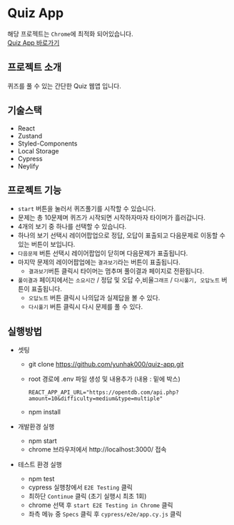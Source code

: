 # Quiz App

해당 프로젝트는 `Chrome`에 최적화 되어있습니다.  
[Quiz App 바로가기](https://graceful-fairy-7aebf1.netlify.app)

## 프로젝트 소개

퀴즈를 풀 수 있는 간단한 Quiz 웹앱 입니다.

## 기술스택

- React
- Zustand
- Styled-Components
- Local Storage
- Cypress
- Neylify

## 프로젝트 기능

- `start` 버튼을 눌러서 퀴즈풀기를 시작할 수 있습니다.
- 문제는 총 10문제며 퀴즈가 시작되면 시작하자마자 타이머가 흘러갑니다.
- 4개의 보기 중 하나를 선택할 수 있습니다.
- 하나의 보기 선택시 레이어팝업으로 정답, 오답이 표출되고 다음문제로 이동할 수 있는 버튼이 보입니다.
- `다음문제` 버튼 선택시 레이어팝업이 닫히며 다음문제가 표출됩니다.
- 마지막 문제의 레이어팝업에는 `결과보기`라는 버튼이 표출됩니다.
  - `결과보기`버튼 클릭시 타이머는 멈추며 풀이결과 페이지로 전환됩니다.
- `풀이결과` 페이지에서는 `소요시간` / 정답 및 오답 수,비율`그래프` / `다시풀기, 오답노트` 버튼이 표출됩니다.
  - `오답노트` 버튼 클릭시 나의답과 실제답을 볼 수 있다.
  - `다시풀기` 버튼 클릭시 다시 문제를 풀 수 있다.

## 실행방법

- 셋팅

  - git clone https://github.com/yunhak000/quiz-app.git
  - root 경로에 .env 파일 생성 및 내용추가 (내용 : 밑에 박스)

    ```
    REACT_APP_API_URL="https://opentdb.com/api.php?amount=10&difficulty=medium&type=multiple"
    ```

  - npm install

- 개발환경 실행

  - npm start
  - chrome 브라우저에서 http://localhost:3000/ 접속

- 테스트 환경 실행
  - npm test
  - cypress 실행창에서 `E2E Testing` 클릭
  - 최하단 `Continue` 클릭 (초기 실행시 최초 1회)
  - chrome 선택 후 `start E2E Testing in Chrome` 클릭
  - 좌측 메뉴 중 `Specs` 클릭 후 `cypress/e2e/app.cy.js` 클릭
